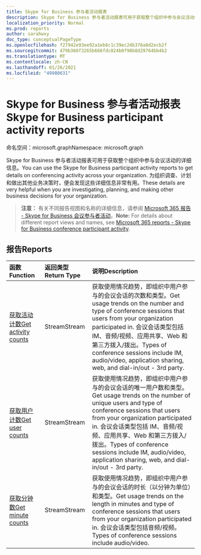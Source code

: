 ```yaml
---
title: Skype for Business 参与者活动报表
description: Skype for Business 参与者活动报表可用于获取整个组织中参与会议活动的详细信息。 为组织调查、计划和做出其他业务决策时，便会发现这些详细信息非常有用。
localization_priority: Normal
ms.prod: reports
author: sarahwxy
doc_type: conceptualPageType
ms.openlocfilehash: f27942e93ee92a1eb6c1c39ec24b376a8d2ecb2f
ms.sourcegitcommit: 479b366f3265b666fdc024b0f90b8d29764bb4b2
ms.translationtype: MT
ms.contentlocale: zh-CN
ms.lasthandoff: 01/26/2021
ms.locfileid: "49980631"
---
```

# <a name="skype-for-business-participant-activity-reports"></a><span data-ttu-id="eff2d-104">Skype for Business 参与者活动报表</span><span class="sxs-lookup"><span data-stu-id="eff2d-104">Skype for Business participant activity reports</span></span>

<span data-ttu-id="eff2d-105">命名空间：microsoft.graph</span><span class="sxs-lookup"><span data-stu-id="eff2d-105">Namespace: microsoft.graph</span></span>

<span data-ttu-id="eff2d-106">Skype for Business 参与者活动报表可用于获取整个组织中参与会议活动的详细信息。</span><span class="sxs-lookup"><span data-stu-id="eff2d-106">You can use the Skype for Business participant activity reports to get details on conferencing activity across your organization.</span></span> <span data-ttu-id="eff2d-107">为组织调查、计划和做出其他业务决策时，便会发现这些详细信息非常有用。</span><span class="sxs-lookup"><span data-stu-id="eff2d-107">These details are very helpful when you are investigating, planning, and making other business decisions for your organization.</span></span>

> <span data-ttu-id="eff2d-108">**注意：** 有关不同报告视图和名称的详细信息，请参阅 [Microsoft 365 报告 - Skype for Business 会议参与者活动](https://support.office.com/client/Skype-for-Business-Online-conference-participant-activity-c3c89995-65dd-4715-9e38-bb244c742c6b)。</span><span class="sxs-lookup"><span data-stu-id="eff2d-108">**Note:** For details about different report views and names, see [Microsoft 365 reports - Skype for Business conference participant activity](https://support.office.com/client/Skype-for-Business-Online-conference-participant-activity-c3c89995-65dd-4715-9e38-bb244c742c6b).</span></span>

## <a name="reports"></a><span data-ttu-id="eff2d-109">报告</span><span class="sxs-lookup"><span data-stu-id="eff2d-109">Reports</span></span>

| <span data-ttu-id="eff2d-110">函数</span><span class="sxs-lookup"><span data-stu-id="eff2d-110">Function</span></span>                                 | <span data-ttu-id="eff2d-111">返回类型</span><span class="sxs-lookup"><span data-stu-id="eff2d-111">Return Type</span></span> | <span data-ttu-id="eff2d-112">说明</span><span class="sxs-lookup"><span data-stu-id="eff2d-112">Description</span></span>                              |
| :--------------------------------------- | :---------- | :--------------------------------------- |
| [<span data-ttu-id="eff2d-113">获取活动计数</span><span class="sxs-lookup"><span data-stu-id="eff2d-113">Get activity counts</span></span>](../api/reportroot-getskypeforbusinessparticipantactivitycounts.md) | <span data-ttu-id="eff2d-114">Stream</span><span class="sxs-lookup"><span data-stu-id="eff2d-114">Stream</span></span>      | <span data-ttu-id="eff2d-115">获取使用情况趋势，即组织中用户参与的会议会话的次数和类型。</span><span class="sxs-lookup"><span data-stu-id="eff2d-115">Get usage trends on the number and type of conference sessions that users from your organization participated in.</span></span> <span data-ttu-id="eff2d-116">会议会话类型包括 IM、音频/视频、应用共享、Web 和第三方拨入/拨出。</span><span class="sxs-lookup"><span data-stu-id="eff2d-116">Types of conference sessions include IM, audio/video, application sharing, web, and dial-in/out - 3rd party.</span></span> |
| [<span data-ttu-id="eff2d-117">获取用户计数</span><span class="sxs-lookup"><span data-stu-id="eff2d-117">Get user counts</span></span>](../api/reportroot-getskypeforbusinessparticipantactivityusercounts.md) | <span data-ttu-id="eff2d-118">Stream</span><span class="sxs-lookup"><span data-stu-id="eff2d-118">Stream</span></span>      | <span data-ttu-id="eff2d-119">获取使用情况趋势，即组织中用户参与的会议会话的唯一用户数和类型。</span><span class="sxs-lookup"><span data-stu-id="eff2d-119">Get usage trends on the number of unique users and type of conference sessions that users from your organization participated in.</span></span> <span data-ttu-id="eff2d-120">会议会话类型包括 IM、音频/视频、应用共享、Web 和第三方拨入/拨出。</span><span class="sxs-lookup"><span data-stu-id="eff2d-120">Types of conference sessions include IM, audio/video, application sharing, web, and dial-in/out - 3rd party.</span></span> |
| [<span data-ttu-id="eff2d-121">获取分钟数</span><span class="sxs-lookup"><span data-stu-id="eff2d-121">Get minute counts</span></span>](../api/reportroot-getskypeforbusinessparticipantactivityminutecounts.md) | <span data-ttu-id="eff2d-122">Stream</span><span class="sxs-lookup"><span data-stu-id="eff2d-122">Stream</span></span>      | <span data-ttu-id="eff2d-123">获取使用情况趋势，即组织中用户参与的会议会话的时长（以分钟为单位）和类型。</span><span class="sxs-lookup"><span data-stu-id="eff2d-123">Get usage trends on the length in minutes and type of conference sessions that users from your organization participated in.</span></span> <span data-ttu-id="eff2d-124">会议会话类型包括音频/视频。</span><span class="sxs-lookup"><span data-stu-id="eff2d-124">Types of conference sessions include audio/video.</span></span> |

